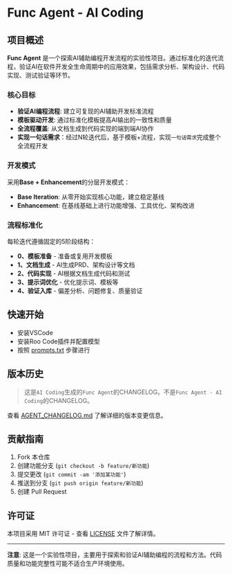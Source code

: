 # Func Agent - AI Coding

## 项目概述

**Func Agent** 是一个探索AI辅助编程开发流程的实验性项目。通过标准化的迭代流程，验证AI在软件开发全生命周期中的应用效果，包括需求分析、架构设计、代码实现、测试验证等环节。

### 核心目标
- **验证AI编程流程**: 建立可复现的AI辅助开发标准流程
- **模板驱动开发**: 通过标准化模板提高AI输出的一致性和质量
- **全流程覆盖**: 从文档生成到代码实现的端到端AI协作
- **实现一句话需求**：经过N轮迭代后，基于模板+流程，实现`一句话需求`完成整个全流程开发

### 开发模式
采用**Base + Enhancement**的分层开发模式：
- **Base Iteration**: 从零开始实现核心功能，建立稳定基线
- **Enhancement**: 在基线基础上进行功能增强、工具优化、架构改进

### 流程标准化
每轮迭代遵循固定的5阶段结构：
- **0、模板准备** - 准备或复用开发模板
- **1、文档生成** - AI生成PRD、架构设计等文档  
- **2、代码实现** - AI根据文档生成代码和测试
- **3、提示词优化** - 优化提示词、模板等
- **4、验证入库** - 偏差分析、问题修复、质量验证

## 快速开始
- 安装VSCode
- 安装Roo Code插件并配置模型
- 按照 [prompts.txt](prompts.txt) 步骤进行


## 版本历史
> 这是`AI Coding`生成的`Func Agent`的CHANGELOG。不是`Func Agent - AI Coding`的CHANGELOG。

查看 [AGENT_CHANGELOG.md](AGENT_CHANGELOG.md) 了解详细的版本变更信息。

## 贡献指南

1. Fork 本仓库
2. 创建功能分支 (`git checkout -b feature/新功能`)
3. 提交更改 (`git commit -am '添加某功能'`)
4. 推送到分支 (`git push origin feature/新功能`)
5. 创建 Pull Request

## 许可证

本项目采用 MIT 许可证 - 查看 [LICENSE](LICENSE) 文件了解详情。

---

**注意**: 这是一个实验性项目，主要用于探索和验证AI辅助编程的流程和方法。代码质量和功能完整性可能不适合生产环境使用。